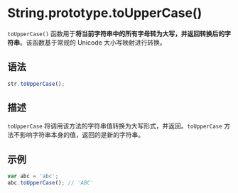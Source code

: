 # String.prototype.toUpperCase()

`toUpperCase()` 函数用于**将当前字符串中的所有字母转为大写，并返回转换后的字符串**。该函数基于常规的 Unicode 大小写映射进行转换。

## 语法

```js
str.toUpperCase();
```

## 描述

`toUpperCase` 将调用该方法的字符串值转换为大写形式，并返回。`toUpperCase` 方法不影响字符串本身的值，返回的是新的字符串。

## 示例

```js
var abc = 'abc';
abc.toUpperCase(); // 'ABC'
```
